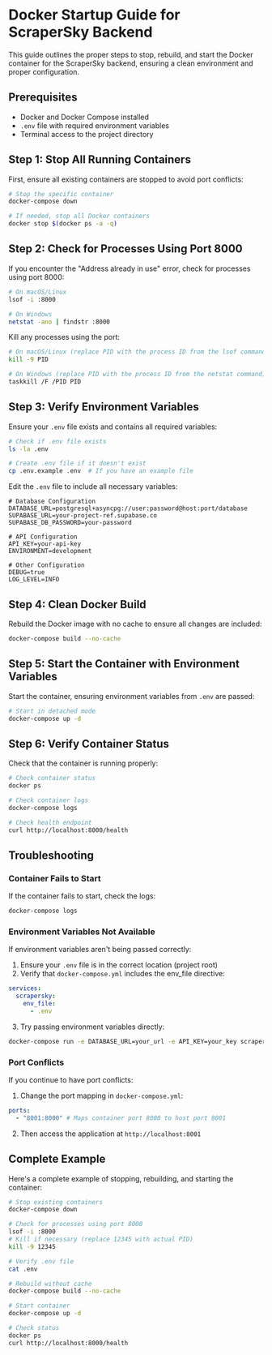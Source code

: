 # Docker Startup Guide for ScraperSky Backend

This guide outlines the proper steps to stop, rebuild, and start the Docker container for the ScraperSky backend, ensuring a clean environment and proper configuration.

## Prerequisites

- Docker and Docker Compose installed
- `.env` file with required environment variables
- Terminal access to the project directory

## Step 1: Stop All Running Containers

First, ensure all existing containers are stopped to avoid port conflicts:

```bash
# Stop the specific container
docker-compose down

# If needed, stop all Docker containers
docker stop $(docker ps -a -q)
```

## Step 2: Check for Processes Using Port 8000

If you encounter the "Address already in use" error, check for processes using port 8000:

```bash
# On macOS/Linux
lsof -i :8000

# On Windows
netstat -ano | findstr :8000
```

Kill any processes using the port:

```bash
# On macOS/Linux (replace PID with the process ID from the lsof command)
kill -9 PID

# On Windows (replace PID with the process ID from the netstat command)
taskkill /F /PID PID
```

## Step 3: Verify Environment Variables

Ensure your `.env` file exists and contains all required variables:

```bash
# Check if .env file exists
ls -la .env

# Create .env file if it doesn't exist
cp .env.example .env  # If you have an example file
```

Edit the `.env` file to include all necessary variables:

```
# Database Configuration
DATABASE_URL=postgresql+asyncpg://user:password@host:port/database
SUPABASE_URL=your-project-ref.supabase.co
SUPABASE_DB_PASSWORD=your-password

# API Configuration
API_KEY=your-api-key
ENVIRONMENT=development

# Other Configuration
DEBUG=true
LOG_LEVEL=INFO
```

## Step 4: Clean Docker Build

Rebuild the Docker image with no cache to ensure all changes are included:

```bash
docker-compose build --no-cache
```

## Step 5: Start the Container with Environment Variables

Start the container, ensuring environment variables from `.env` are passed:

```bash
# Start in detached mode
docker-compose up -d
```

## Step 6: Verify Container Status

Check that the container is running properly:

```bash
# Check container status
docker ps

# Check container logs
docker-compose logs

# Check health endpoint
curl http://localhost:8000/health
```

## Troubleshooting

### Container Fails to Start

If the container fails to start, check the logs:

```bash
docker-compose logs
```

### Environment Variables Not Available

If environment variables aren't being passed correctly:

1. Ensure your `.env` file is in the correct location (project root)
2. Verify that `docker-compose.yml` includes the env_file directive:

```yaml
services:
  scrapersky:
    env_file:
      - .env
```

3. Try passing environment variables directly:

```bash
docker-compose run -e DATABASE_URL=your_url -e API_KEY=your_key scrapersky
```

### Port Conflicts

If you continue to have port conflicts:

1. Change the port mapping in `docker-compose.yml`:

```yaml
ports:
  - "8001:8000" # Maps container port 8000 to host port 8001
```

2. Then access the application at `http://localhost:8001`

## Complete Example

Here's a complete example of stopping, rebuilding, and starting the container:

```bash
# Stop existing containers
docker-compose down

# Check for processes using port 8000
lsof -i :8000
# Kill if necessary (replace 12345 with actual PID)
kill -9 12345

# Verify .env file
cat .env

# Rebuild without cache
docker-compose build --no-cache

# Start container
docker-compose up -d

# Check status
docker ps
curl http://localhost:8000/health
```
